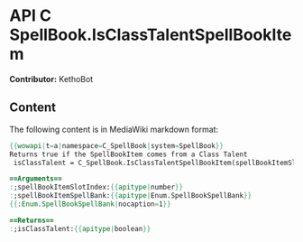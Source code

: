 # API C SpellBook.IsClassTalentSpellBookItem

**Contributor:** KethoBot

## Content

The following content is in MediaWiki markdown format:

```mediawiki
{{wowapi|t=a|namespace=C_SpellBook|system=SpellBook}}
Returns true if the SpellBookItem comes from a Class Talent
 isClassTalent = C_SpellBook.IsClassTalentSpellBookItem(spellBookItemSlotIndex, spellBookItemSpellBank)

==Arguments==
:;spellBookItemSlotIndex:{{apitype|number}}
:;spellBookItemSpellBank:{{apitype|Enum.SpellBookSpellBank}}
{{:Enum.SpellBookSpellBank|nocaption=1}}

==Returns==
:;isClassTalent:{{apitype|boolean}}
```